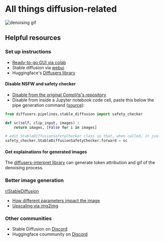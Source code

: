 # All things diffusion-related
![denoising gif](https://github.com/TomPham97/diffuser/blob/main/diffusion_process.gif?raw=true)

## Helpful resources
### Set up instructions
- [Ready-to-go GUI via colab](https://colab.research.google.com/github/altryne/sd-webui-colab/blob/main/Stable_Diffusion_WebUi_Altryne.ipynb)
- Stable diffusion via [webui](https://github.com/sd-webui/stable-diffusion-webui)
- Huggingface's [Diffusers library](https://huggingface.co/blog/stable_diffusion)
#### Disable NSFW and safety checker
- [Disable from the original CompVis's repository](https://www.reddit.com/r/StableDiffusion/comments/wv2nw0/tutorial_how_to_remove_the_safety_filter_in_5/?utm_source=share&utm_medium=web2x&context=3)
- Disable from inside a Jupyter notebook code cell, paste this below the pipe generation command ([source](https://www.reddit.com/r/StableDiffusion/comments/wv2nw0/comment/im0msfl/?utm_source=share&utm_medium=web2x&context=3)):
```python
from diffusers.pipelines.stable_diffusion import safety_checker

def sc(self, clip_input, images) :
    return images, [False for i in images]

# edit StableDiffusionSafetyChecker class so that, when called, it just returns the images and an array of True values
safety_checker.StableDiffusionSafetyChecker.forward = sc
```
#### Get explainations for generated images
The [diffusers-interpret library](https://github.com/JoaoLages/diffusers-interpret) can generate token attribution and gif of the denoising process.

### Better image generation
[r/StableDiffusion](https://www.reddit.com/r/StableDiffusion/)
- [How different parameters impact the image](https://www.reddit.com/r/StableDiffusion/comments/x41n87/how_to_get_images_that_dont_suck_a/)
- [Upscaling via img2img](https://www.reddit.com/r/StableDiffusion/comments/x45uk6/my_process_to_upscale_an_image_through_img2img/?utm_source=share&utm_medium=web2x&context=3)
### Other communities
- Stable Diffusion on [Discord](https://discord.gg/stablediffusion)
- Huggingface coummunity on [Discord](https://discord.gg/G7tWnz98XR)
